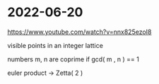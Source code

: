 # 2022-06-20

<https://www.youtube.com/watch?v=nnx825ezoI8>

visible points in an integer lattice

numbers m, n are coprime if gcd( m , n ) == 1


euler product -> Zetta( 2 )
